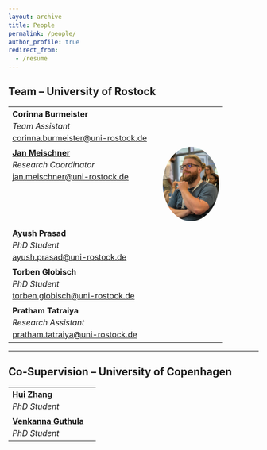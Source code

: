 ```yaml
---
layout: archive
title: People
permalink: /people/
author_profile: true
redirect_from:
  - /resume
---
```


## Team – University of Rostock

<table border="0" style="border-collapse:collapse;font-size:1rem; line-height:1.5;">
<tr>
  <td style="border:none; vertical-align:top;">
    <b>Corinna Burmeister</b><br/>
    <i>Team Assistant</i><br/>
    <a href="mailto:corinna.burmeister@uni-rostock.de">corinna.burmeister@uni-rostock.de</a>
  </td>
  <td></td>
</tr>
<tr>
  <td style="border:none; vertical-align:top;">
    <b><a href="https://jmeischner.com">Jan Meischner</a></b><br/>
    <i>Research Coordinator</i><br/>
    <a href="mailto:jan.meischner@uni-rostock.de">jan.meischner@uni-rostock.de</a>
  </td>
  <td style="vertical-align:top; text-align:right;">
  <a href="https://jmeischner.com" target="_blank" rel="noopener">
    <img src="../images/jmeischner.jpg" alt="Jan Meischner"
         style="height:150px; width:auto; max-width:150px; border-radius:50%; margin-left:1em;" />
  </a>
  </td>
</tr>
<tr>
  <td style="border:none; vertical-align:top;">
    <b>Ayush Prasad</b><br/>
    <i>PhD Student</i><br/>
    <a href="mailto:ayush.prasad@uni-rostock.de">ayush.prasad@uni-rostock.de</a>
  </td>
  <td></td>
</tr>
<tr>
  <td style="border:none; vertical-align:top;">
    <b>Torben Globisch</b><br/>
    <i>PhD Student</i><br/>
    <a href="mailto:torben.globisch@uni-rostock.de">torben.globisch@uni-rostock.de</a>
  </td>
  <td></td>
</tr>
<tr>
  <td style="border:none; vertical-align:top;">
    <b>Pratham Tatraiya</b><br/>
    <i>Research Assistant</i><br/>
    <a href="mailto:pratham.tatraiya@uni-rostock.de">pratham.tatraiya@uni-rostock.de</a>
  </td>
  <td></td>
</tr>
</table>


---

## Co-Supervision – University of Copenhagen

<table border="0" style="border-collapse:collapse;font-size:1rem; line-height:1.5;">
<tr>
  <td style="border:none; vertical-align:top;">
    <b><a href="https://researchprofiles.ku.dk/en/persons/hui-zhang">Hui Zhang</a></b><br/>
    <i>PhD Student</i>
  </td>
  <td></td>
</tr>
<tr>
  <td style="border:none; vertical-align:top;">
    <b><a href="https://researchprofiles.ku.dk/en/persons/venkanna-babu-guthula">Venkanna Guthula</a></b><br/>
    <i>PhD Student</i>
  </td>
  <td></td>
</tr>
</table>

